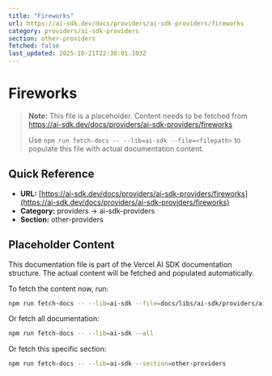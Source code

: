```yaml
---
title: "Fireworks"
url: https://ai-sdk.dev/docs/providers/ai-sdk-providers/fireworks
category: providers/ai-sdk-providers
section: other-providers
fetched: false
last_updated: 2025-10-21T22:38:01.103Z
---
```


# Fireworks

> **Note:** This file is a placeholder. Content needs to be fetched from https://ai-sdk.dev/docs/providers/ai-sdk-providers/fireworks
>
> Use `npm run fetch-docs -- --lib=ai-sdk --file=<filepath>` to populate this file with actual documentation content.

## Quick Reference

- **URL:** [https://ai-sdk.dev/docs/providers/ai-sdk-providers/fireworks](https://ai-sdk.dev/docs/providers/ai-sdk-providers/fireworks)
- **Category:** providers → ai-sdk-providers
- **Section:** other-providers

## Placeholder Content

This documentation file is part of the Vercel AI SDK documentation structure.
The actual content will be fetched and populated automatically.

To fetch the content now, run:

```bash
npm run fetch-docs -- --lib=ai-sdk --file=docs/libs/ai-sdk/providers/ai-sdk-providers/fireworks.md
```

Or fetch all documentation:

```bash
npm run fetch-docs -- --lib=ai-sdk --all
```

Or fetch this specific section:

```bash
npm run fetch-docs -- --lib=ai-sdk --section=other-providers
```
